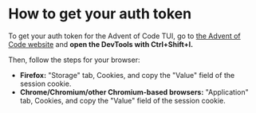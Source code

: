 # How to get your auth token
To get your auth token for the Advent of Code TUI, go to [the Advent of Code website](https://adventofcode.com/) and **open the DevTools with Ctrl+Shift+I.**

Then, follow the steps for your browser:

- **Firefox:** "Storage" tab, Cookies, and copy the "Value" field of the session cookie.
- **Chrome/Chromium/other Chromium-based browsers:** "Application" tab, Cookies, and copy the "Value" field of the session cookie.
